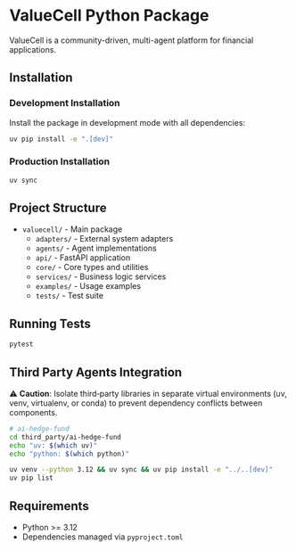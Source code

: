 # ValueCell Python Package

ValueCell is a community-driven, multi-agent platform for financial applications.

## Installation

### Development Installation

Install the package in development mode with all dependencies:

```bash
uv pip install -e ".[dev]"
```

### Production Installation

```bash
uv sync
```

## Project Structure

- `valuecell/` - Main package
  - `adapters/` - External system adapters
  - `agents/` - Agent implementations
  - `api/` - FastAPI application
  - `core/` - Core types and utilities
  - `services/` - Business logic services
  - `examples/` - Usage examples
  - `tests/` - Test suite

## Running Tests

```bash
pytest
```

## Third Party Agents Integration

⚠️ **Caution**: Isolate third‑party libraries in separate virtual environments (uv, venv, virtualenv, or conda) to prevent dependency conflicts between components.

```bash
# ai-hedge-fund
cd third_party/ai-hedge-fund
echo "uv: $(which uv)"
echo "python: $(which python)"

uv venv --python 3.12 && uv sync && uv pip install -e "../..[dev]"
uv pip list
```

## Requirements

- Python >= 3.12
- Dependencies managed via `pyproject.toml`
